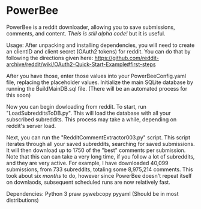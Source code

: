 # PowerBee
PowerBee is a reddit downloader, allowing you to save submissions, comments, and content.
*Theis is still alpha code!* but it is useful. 


Usage:
After unpacking and installing dependencies, you will need to create an clientID and client secret (OAuth2 tokens) for reddit. You can do that by following the directions given here:
https://github.com/reddit-archive/reddit/wiki/OAuth2-Quick-Start-Example#first-steps

After you have those, enter those values into your PowerBeeConfig.yaml file, replacing the placeholder values.
Initialize the main SQLite database by running the BuildMainDB.sql file. (There will be an automated process for this soon)

Now you can begin dowloading from reddit. To start, run "LoadSubredditsToDB.py". This will load the database with all your subscribed subreddits.
This process may take a while, depending on reddit's server load.

Next, you can run the "RedditCommentExtractor003.py" script. This script iterates through all your saved subreddits, searching for saved submissions. It will then download up to 1750 of the "best" comments per submission.
Note that this can can take a very long time, if you follow a lot of subreddits, and they are very active. For example, I have downloaded  40,099 submissions, from 733 subreddits, totaling some 8,975,214 comments.
This took about six *months* to do, however since PowerBee doesn't repeat itself on downlaods, subsequent scheduled runs are now relatively fast.


Dependencies:
Python 3
praw
pywebcopy
pyyaml (Should be in most distributions)
